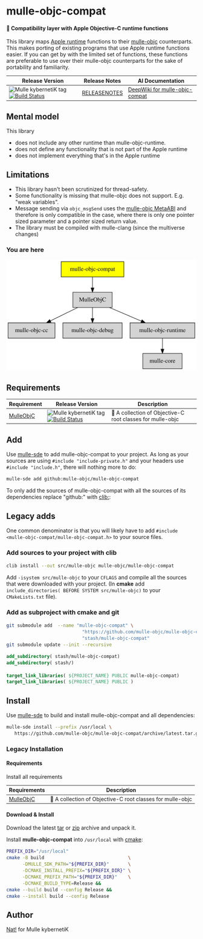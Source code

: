 # mulle-objc-compat

#### 🍏 Compatibility layer with Apple Objective-C runtime functions

This library maps
[Apple runtime](//developer.apple.com/documentation/objectivec/objective_c_runtime?language=objc)
functions to their [mulle-objc](//mulle-objc.github.io) counterparts.
This makes porting of existing programs that use Apple runtime functions easier.
If you can get by with the limited set of functions, these functions are
preferable to use over their mulle-objc counterparts for the sake of portability
and familiarity.



| Release Version                                       | Release Notes  | AI Documentation
|-------------------------------------------------------|----------------|---------------
| ![Mulle kybernetiK tag](https://img.shields.io/github/tag/mulle-objc/mulle-objc-compat.svg) [![Build Status](https://github.com/mulle-objc/mulle-objc-compat/workflows/CI/badge.svg)](//github.com/mulle-objc/mulle-objc-compat/actions) | [RELEASENOTES](RELEASENOTES.md) | [DeepWiki for mulle-objc-compat](https://deepwiki.com/mulle-objc/mulle-objc-compat)





## Mental model

This library

* does not include any other runtime than mulle-objc-runtime.
* does not define any functionality that is not part of the Apple runtime
* does not implement everything that's in the Apple runtime


## Limitations

* This library hasn't been scrutinized for thread-safety.
* Some functionality is missing that mulle-objc does not support. E.g. "weak variables".
* Message sending via `objc_msgSend` uses the [mulle-objc MetaABI](//www.mulle-kybernetik.com/weblog/2015/mulle_objc_meta_call_convention.html) and therefore is only compatible in the case, where there is only one pointer sized parameter and a pointer sized return value.
* The library must be compiled with mulle-clang (since the multiverse changes)



### You are here

![Overview](overview.dot.svg)



## Requirements

|   Requirement         | Release Version  | Description
|-----------------------|------------------|---------------
| [MulleObjC](https://github.com/mulle-objc/MulleObjC) | ![Mulle kybernetiK tag](https://img.shields.io/github/tag/mulle-objc/MulleObjC.svg) [![Build Status](https://github.com/mulle-objc/MulleObjC/workflows/CI/badge.svg?branch=release)](https://github.com/mulle-objc/MulleObjC/actions/workflows/mulle-sde-ci.yml) | 💎 A collection of Objective-C root classes for mulle-objc


## Add

Use [mulle-sde](//github.com/mulle-sde) to add mulle-objc-compat to your project.
As long as your sources are using `#include "include-private.h"` and your headers use `#include "include.h"`, there will nothing more to do:

``` sh
mulle-sde add github:mulle-objc/mulle-objc-compat
```

To only add the sources of mulle-objc-compat with all the sources of its
dependencies replace "github:" with [clib:](https://github.com/clibs/clib):

## Legacy adds

One common denominator is that you will likely have to add
`#include <mulle-objc-compat/mulle-objc-compat.h>` to your source files.


### Add sources to your project with clib

``` sh
clib install --out src/mulle-objc mulle-objc/mulle-objc-compat
```

Add `-isystem src/mulle-objc` to your `CFLAGS` and compile all the
sources that were downloaded with your project. (In **cmake** add
`include_directories( BEFORE SYSTEM src/mulle-objc)` to your `CMakeLists.txt`
file).







### Add as subproject with cmake and git

``` bash
git submodule add  --name "mulle-objc-compat" \
                            "https://github.com/mulle-objc/mulle-objc-compat" \
                            "stash/mulle-objc-compat"
git submodule update --init --recursive
```

``` cmake
add_subdirectory( stash/mulle-objc-compat)
add_subdirectory( stash/)

target_link_libraries( ${PROJECT_NAME} PUBLIC mulle-objc-compat)
target_link_libraries( ${PROJECT_NAME} PUBLIC )
```


## Install

Use [mulle-sde](//github.com/mulle-sde) to build and install mulle-objc-compat and all dependencies:

``` sh
mulle-sde install --prefix /usr/local \
   https://github.com/mulle-objc/mulle-objc-compat/archive/latest.tar.gz
```

### Legacy Installation


#### Requirements

Install all requirements

| Requirements                                 | Description
|----------------------------------------------|-----------------------
| [MulleObjC](https://github.com/mulle-objc/MulleObjC)             | 💎 A collection of Objective-C root classes for mulle-objc

#### Download & Install


Download the latest [tar](https://github.com/mulle-objc/mulle-objc-compat/archive/refs/tags/latest.tar.gz) or [zip](https://github.com/mulle-objc/mulle-objc-compat/archive/refs/tags/latest.zip) archive and unpack it.

Install **mulle-objc-compat** into `/usr/local` with [cmake](https://cmake.org):

``` sh
PREFIX_DIR="/usr/local"
cmake -B build                               \
      -DMULLE_SDK_PATH="${PREFIX_DIR}"       \
      -DCMAKE_INSTALL_PREFIX="${PREFIX_DIR}" \
      -DCMAKE_PREFIX_PATH="${PREFIX_DIR}"    \
      -DCMAKE_BUILD_TYPE=Release &&
cmake --build build --config Release &&
cmake --install build --config Release
```


## Author

[Nat!](https://mulle-kybernetik.com/weblog) for Mulle kybernetiK  



